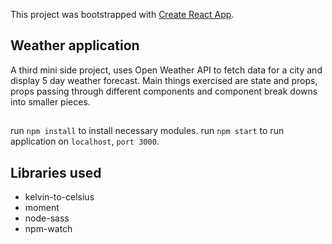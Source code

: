 This project was bootstrapped with [Create React App](https://github.com/facebook/create-react-app).

## Weather application
A third mini side project, uses Open Weather API to fetch data for a city and display 5 day weather forecast. 
Main things exercised are state and props, props passing through different components and component break downs into
smaller pieces. 

##
run `npm install` to install necessary modules. run `npm start` to run application on `localhost`, `port 3000`.

## Libraries used
 - kelvin-to-celsius
 - moment
 - node-sass
 - npm-watch